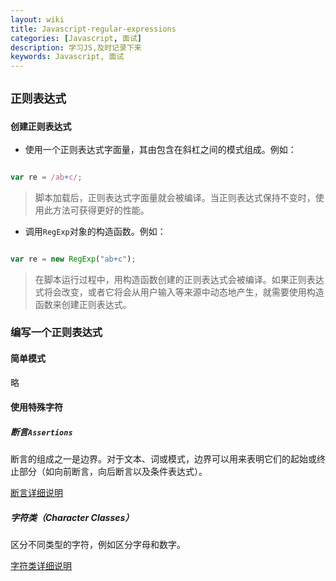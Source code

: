 ```yaml
---
layout: wiki
title: Javascript-regular-expressions
categories: [Javascript, 面试]
description: 学习JS,及时记录下来
keywords: Javascript, 面试
---
```


## `正则表达式`

### `创建正则表达式`

- 使用一个正则表达式字面量，其由包含在斜杠之间的模式组成。例如：

```js

var re = /ab+c/;

```

> 脚本加载后，正则表达式字面量就会被编译。当正则表达式保持不变时，使用此方法可获得更好的性能。

- 调用`RegExp`对象的构造函数。例如：

```js

var re = new RegExp("ab+c");

```

> 在脚本运行过程中，用构造函数创建的正则表达式会被编译。如果正则表达式将会改变，或者它将会从用户输入等来源中动态地产生，就需要使用构造函数来创建正则表达式。


### 编写一个正则表达式

#### 简单模式

略

#### 使用特殊字符

##### 断言`Assertions`

断言的组成之一是边界。对于文本、词或模式，边界可以用来表明它们的起始或终止部分（如向前断言，向后断言以及条件表达式）。

[断言详细说明](https://ifwechat.com//2020/08/15/javascript-assertions/)

##### 字符类（Character Classes）

区分不同类型的字符，例如区分字母和数字。

[字符类详细说明](https://ifwechat.com//2020/08/17/javascript-character-classes/)
